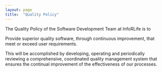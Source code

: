 ```yaml
---
layout: page
title:  "Quality Policy"
---
```


The Quality Policy of the Software Development Team at InfoRLife is to

<div class="alert dark">Provide superior quality software, through continuous improvement, that meet or exceed user requirements.</div>

This will be accomplished by developing, operating and periodically reviewing a comprehensive, coordinated quality management system that ensures the continual improvement of the effectiveness of our processes.
